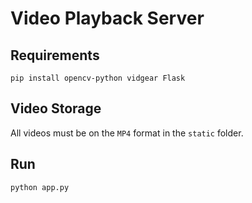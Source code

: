 # Video Playback Server

## Requirements
```
pip install opencv-python vidgear Flask
```

## Video Storage
All videos must be on the ```MP4``` format in the ```static``` folder.


## Run
```
python app.py
```
